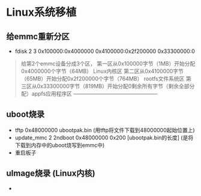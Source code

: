 # Linux系统移植
## 给emmc重新分区
- fdisk 2 3 0x100000:0x4000000 0x4100000:0x2f200000 0x33300000:0
> 给第2个emmc设备分成3个区，
                                            第一区从0x100000字节（1MB）开始分配0x4000000个字节（64MB）        Linux内核区
                                            第二区从0x4100000字节（65MB）开始分配0x2f200000个字节（764MB）    rootfs文件系统区
                                            第三区从0x33300000字节（819MB）开始分配0剩余所有字节（剩余全部分配）appfs应用程序区
————————————————

## uboot烧录
- tftp 0x48000000 ubootpak.bin (用tftp将文件下载到48000000起始位置上)
- update_mmc 2 2ndboot 0x48000000 0x200 [ubootpak.bin的长度] (是将下载到内存中的uboot烧写到emmc中)
- 重启板子

## uImage烧录 (Linux内核)
- 
